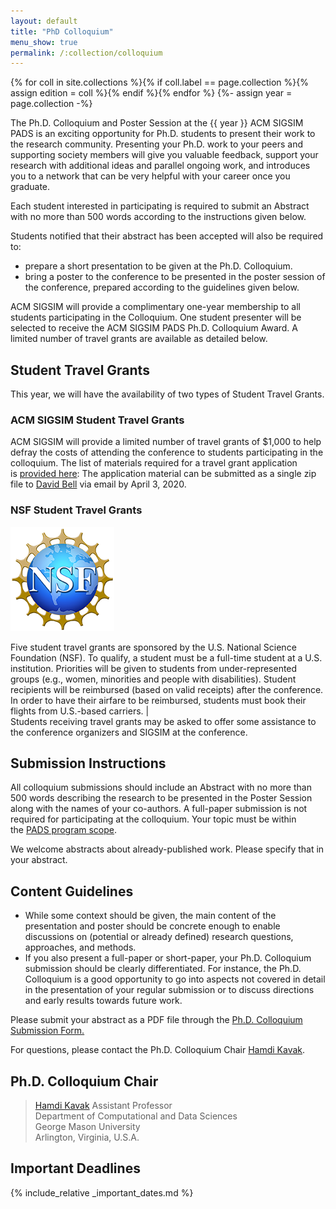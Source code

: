 ```yaml
---
layout: default
title: "PhD Colloquium"
menu_show: true
permalink: /:collection/colloquium
---
```


{% for coll in site.collections %}{% if coll.label == page.collection %}{% assign edition = coll %}{% endif %}{% endfor %}
{%- assign year = page.collection -%}

The Ph.D. Colloquium and Poster Session at the {{ year }} ACM SIGSIM PADS is an exciting opportunity for Ph.D. students to present their work to the research community. Presenting your Ph.D. work to your peers and supporting society members will give you valuable feedback, support your research with additional ideas and parallel ongoing work, and introduces you to a network that can be very helpful with your career once you graduate.

Each student interested in participating is required to submit an Abstract with no more than 500 words according to the instructions given below.

Students notified that their abstract has been accepted will also be required to:

- prepare a short presentation to be given at the Ph.D. Colloquium.
- bring a poster to the conference to be presented in the poster session of the conference, prepared according to the guidelines given below.

ACM SIGSIM will provide a complimentary one-year membership to all students participating in the Colloquium. One student presenter will be selected to receive the ACM SIGSIM PADS Ph.D. Colloquium Award. A limited number of travel grants are available as detailed below.

## Student Travel Grants

This year, we will have the availability of two types of Student Travel Grants.

### ACM SIGSIM Student Travel Grants

ACM SIGSIM will provide a limited number of travel grants of $1,000 to help defray the costs of attending the conference to students participating in the colloquium. The list of materials required for a travel grant application is [provided here](https://www.acm-sigsim-mskr.org/studentTravelAwardsCall.htm): The application material can be submitted as a single zip file to [David Bell](https://www.brunel.ac.uk/people/david-bell) via email by April 3, 2020.

### NSF Student Travel Grants

![NFS](../assets/img/nsfLogo.png)

Five student travel grants are sponsored by the U.S. National Science Foundation (NSF). To qualify, a student must be a full-time student at a U.S. institution. Priorities will be given to students from under-represented groups (e.g., women, minorities and people with disabilities). Student recipients will be reimbursed (based on valid receipts) after the conference. In order to have their airfare to be reimbursed, students must book their flights from U.S.-based carriers. |\
Students receiving travel grants may be asked to offer some assistance to the conference organizers and SIGSIM at the conference.

## Submission Instructions

All colloquium submissions should include an Abstract with no more than 500 words describing the research to be presented in the Poster Session along with the names of your co-authors. A full-paper submission is not required for participating at the colloquium. Your topic must be within the [PADS program scope](01.cfp.md).

We welcome abstracts about already-published work. Please specify that in your abstract.

## Content Guidelines

- While some context should be given, the main content of the presentation and poster should be concrete enough to enable discussions on (potential or already defined) research questions, approaches, and methods.
- If you also present a full-paper or short-paper, your Ph.D. Colloquium submission should be clearly differentiated. For instance, the Ph.D. Colloquium is a good opportunity to go into aspects not covered in detail in the presentation of your regular submission or to discuss directions and early results towards future work.

Please submit your abstract as a PDF file through the [Ph.D. Colloquium Submission Form.](https://forms.gle/d4o5HCKr1a2o2dE4A)

For questions, please contact the Ph.D. Colloquium Chair [Hamdi Kavak](http://hamdikavak.com/).

## Ph.D. Colloquium Chair

> [Hamdi Kavak](http://hamdikavak.com/)
> Assistant Professor    
> Department of Computational and Data Sciences    
> George Mason University    
> Arlington, Virginia, U.S.A.

## Important Deadlines

{% include_relative _important_dates.md %}
